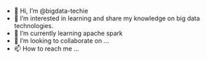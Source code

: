 - 👋 Hi, I’m @bigdata-techie
- 👀 I’m interested in learning and share my knowledge on big data technologies.
- 🌱 I’m currently learning apache spark
- 💞️ I’m looking to collaborate on ...
- 📫 How to reach me ...

<!---
bigdata-techie/bigdata-techie is a ✨ special ✨ repository because its `README.md` (this file) appears on your GitHub profile.
You can click the Preview link to take a look at your changes.
--->
